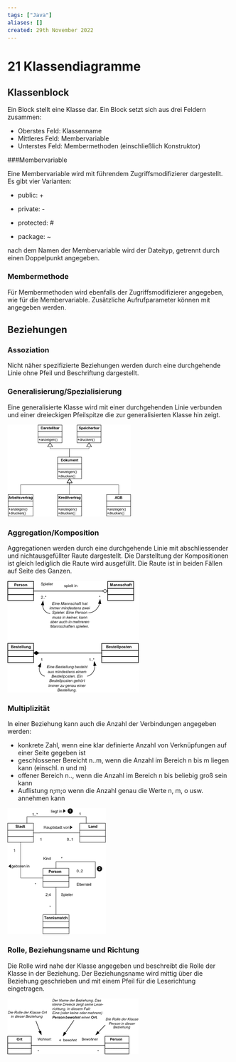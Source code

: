 ```yaml
---
tags: ["Java"]
aliases: []
created: 29th November 2022
---
```


# 21 Klassendiagramme

## Klassenblock

Ein Block stellt eine Klasse dar. Ein Block setzt sich aus drei Feldern zusammen: 

- Oberstes Feld: Klassenname
- Mittleres Feld: Membervariable
- Unterstes Feld: Membermethoden (einschließlich Konstruktor)

###Membervariable

Eine Membervariable wird mit führendem Zugriffsmodifizierer dargestellt. Es gibt vier Varianten:

- public: +

- private: -

- protected: #

- package: ~


nach dem Namen der Membervariable wird der Dateityp, getrennt durch einen Doppelpunkt angegeben.

### Membermethode

Für Membermethoden wird ebenfalls der Zugriffsmodifizierer angegeben, wie für die Membervariable. Zusätzliche Aufrufparameter können mit angegeben werden.

## Beziehungen

### Assoziation

Nicht näher spezifizierte Beziehungen werden durch eine durchgehende Linie ohne Pfeil und Beschriftung dargestellt.

### Generalisierung/Spezialisierung

Eine generalisierte Klasse wird mit einer durchgehenden Linie verbunden und einer dreieckigen Pfeilspitze die zur generalisierten Klasse hin zeigt.

![Vererbung](assets/Klassendiagr_04.gif "Vererbung")

### Aggregation/Komposition

Aggregationen werden durch eine durchgehende Linie mit abschliessender und nichtausgefüllter Raute dargestellt. Die Darstelltung der Kompositionen ist gleich lediglich die Raute wird ausgefüllt. Die Raute ist in beiden Fällen auf Seite des Ganzen.


![Aggregation/Komposition](assets/Klassendiagr_03.gif "Aggregation/Komposition")

### Multiplizität

In einer Beziehung kann auch die Anzahl der Verbindungen angegeben werden:

- konkrete Zahl, wenn eine klar definierte Anzahl von Verknüpfungen auf einer Seite gegeben ist
- geschlossener Bereicht n..m, wenn die Anzahl im Bereich n bis m liegen kann (einschl. n und m)
- offener Bereich n.., wenn die Anzahl im Bereich n bis beliebig groß sein kann
- Auflistung n;m;o wenn die Anzahl genau die Werte n, m, o usw. annehmen kann


![Multiplizität](assets/Klassendiagr_02.gif "Multiplizität")

### Rolle, Beziehungsname und Richtung

Die Rolle wird nahe der Klasse angegeben und beschreibt die Rolle der Klasse in der Beziehung. Der Beziehungsname wird mittig über die Beziehung geschrieben und mit einem Pfeil für die Leserichtung eingetragen.

![Rolle, Beziehungsname und Richtung](assets/Klassendiagr_01.gif "Rolle, Beziehungsname und Richtung")


